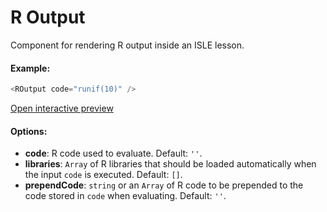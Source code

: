 # R Output

Component for rendering R output inside an ISLE lesson.

#### Example:

``` js
<ROutput code="runif(10)" />
```

[Open interactive preview](https://isle.heinz.cmu.edu/components/r-output/)

#### Options:

* __code__: R code used to evaluate. Default: `''`.
* __libraries__: `Array` of R libraries that should be loaded automatically when the input `code` is executed. Default: `[]`.
* __prependCode__: `string` or an `Array` of R code to be prepended to the code stored in `code` when evaluating. Default: `''`.
